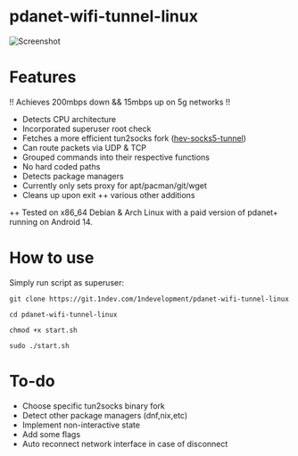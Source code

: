 # pdanet-wifi-tunnel-linux

![Screenshot](https://i.imgur.com/1GWVXUH.png)

# Features

!! Achieves 200mbps down && 15mbps up on 5g networks !!

+ Detects CPU architecture
+ Incorporated superuser root check
+ Fetches a more efficient tun2socks fork ([hev-socks5-tunnel](https://github.com/heiher/hev-socks5-tunnel))
+ Can route packets via UDP & TCP
+ Grouped commands into their respective functions
+ No hard coded paths
+ Detects package managers 
+ Currently only sets proxy for apt/pacman/git/wget
+ Cleans up upon exit
++ various other additions

++ Tested on x86_64 Debian & Arch Linux with a paid version of pdanet+ running on Android 14.

# How to use

Simply run script as superuser:

`git clone https://git.1ndev.com/1ndevelopment/pdanet-wifi-tunnel-linux`

`cd pdanet-wifi-tunnel-linux`

`chmod +x start.sh`

`sudo ./start.sh`

# To-do

* Choose specific tun2socks binary fork
* Detect other package managers (dnf,nix,etc)
* Implement non-interactive state
* Add some flags
* Auto reconnect network interface in case of disconnect
